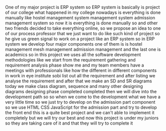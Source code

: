 One of my major project is ERP system so ERP system is basically is project of our college what happened in my college nowadays is everything is done manually like hostel management system management system admission management system so now it is everything is done manually so and other two friends decided to take everything online, so we propose an idea to one of our process professor that we just want to do like such kind of project so he give us green signal to work on a project like an ERP system so in ERP system we develop four major components one of them is is hostel management mesh management admission management and the last one is academics so in this project we uses all the software development methodologies like we start from the requirement gathering and requirement analysis phase show me and my team members have a meetings with professionals like how the different in different components in work in eye institute sobi list out all the requirement and after listing we analyse the requirement and after that we make an SD and SR diagrams today we make class diagram, sequence and many other designing diagrams designing phase completed completed then we will dive into the development path so so when we come to the development what we have a very little time so we just try to develop on the admission part component so we use HTML CSS JavaScript for the admission part and try to develop the front end this is a quite best project and we can't able to implement it completely but we will try our best and now this project is under my juniors so they are taking care of it and that they will try to complete it
